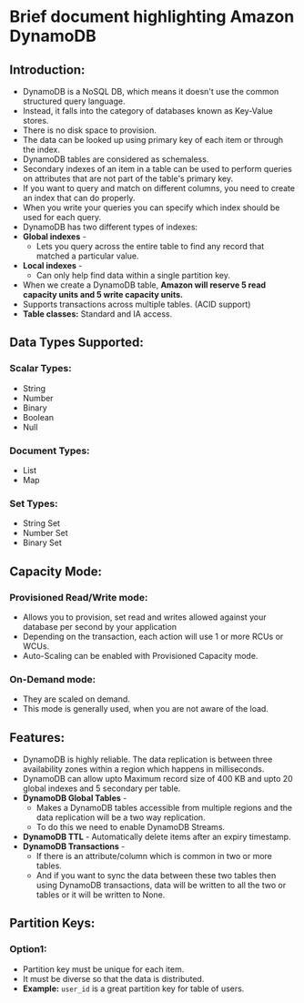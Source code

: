 # Brief document highlighting Amazon DynamoDB

## Introduction:

- DynamoDB is a NoSQL DB, which means it doesn't use the common structured query language.
- Instead, it falls into the category of databases known as Key-Value stores.
- There is no disk space to provision.
- The data can be looked up using primary key of each item or through the index.
- DynamoDB tables are considered as schemaless.
- Secondary indexes of an item in a table can be used to perform queries on attributes
  that are not part of the table's primary key.
- If you want to query and match on different columns, you need to create an index
  that can do properly.
- When you write your queries you can specify which index should be used for each query.
- DynamoDB has two different types of indexes:
- **Global indexes** - 
  - Lets you query across the entire table to find any record that matched a particular value.
- **Local indexes** - 
  - Can only help find data within a single partition key.
- When we create a DynamoDB table, **Amazon will reserve 5 read capacity units and 5
  write capacity units.**
- Supports transactions across multiple tables. (ACID support)
- **Table classes:** Standard and IA access.

## Data Types Supported:

### Scalar Types:
- String
- Number
- Binary
- Boolean
- Null

### Document Types:
- List
- Map

### Set Types:
- String Set
- Number Set
- Binary Set

## Capacity Mode:

### Provisioned Read/Write mode: 
- Allows you to provision, set read and writes allowed against your database per second by your application
- Depending on the transaction, each action will use 1 or more RCUs or WCUs.
- Auto-Scaling can be enabled with Provisioned Capacity mode.

### On-Demand mode: 

- They are scaled on demand. 
- This mode is generally used, when you are not aware of the load.


## Features:
- DynamoDB is highly reliable. The data replication is between three availability
  zones within a region which happens in milliseconds.
- DynamoDB can allow upto Maximum record size of 400 KB and upto 20 global indexes
  and 5 secondary per table.
- **DynamoDB Global Tables** - 
  - Makes a DynamoDB tables accessible from multiple regions and the data replication will be
    a two way replication. 
  - To do this we need to enable DynamoDB Streams.
- **DynamoDB TTL** - Automatically delete items after an expiry timestamp.
- **DynamoDB Transactions** - 
  - If there is an attribute/column which is common in two or more tables. 
  - And if you want to sync the data between these two tables then using DynamoDB transactions, data will be written to all the two or tables
    or it will be written to None.

## Partition Keys:

### Option1:

- Partition key must be unique for each item.
- It must be diverse so that the data is distributed.
- **Example:** `user_id` is a great partition key for table of users.